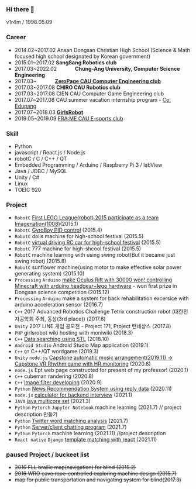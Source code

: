 ### Hi there 👋
v1r4m / 1998.05.09

### Career
- 2014.02~2017.02 Ansan Dongsan Christian High School (Science & Math focused high school designated by Korean government)
- 2015.01~2017.02 **SangSang Robotics club**
- 2017.03~2022.02 &emsp;&emsp;&emsp; **Chung-Ang University, Computer Science Engineering**
- 2017.03~ &emsp;&emsp;&emsp; **[ZeroPage CAU Computer Engineering club](https://zeropage.org)**
- 2017.03~2017.08 **CHIRO CAU Robotics club**
- 2017.03~2017.08 CIEN CAU Computer Game Engineering club
- 2017.07~2017.08 CAU summer vacation internship program - [Co. Edupang](https://edupang.com)
- 2017.07~2018.03 **[GirlsRobot](https://www.facebook.com/GirlsRobot/)**
- 2019.05~2019.09 [FRA:ME CAU E-sports club](https://www.facebook.com/CAUFRAME/)

### Skill
- Python
- javascript / React.js / Node.js
- robotC / C / C++ / QT
- Embedded Programming / Arduino / Raspberry Pi 3 / labView
- Java / JDBC / MySQL
- Unity / C#
- Linux
- TOEIC 920

### Project

- `RobotC` [First LEGO League(robot) 2015 participate as a team Imagenation(1008)](https://github.com/v1r4m/fll2015/blob/main/KRC_Team%20Paper%201008%20Imagination.pdf)(2015.1)
- `RobotC` [GyroBoy PID control](https://youtu.be/yi1JBCeA_nA) (2015.4)
- `RobotC` dolls machine for high-school festival (2015.5)
- `RobotC` [virtual driving RC car for high-school festival](https://github.com/v1r4m/robots_highschool/blob/main/README.md) (2015.5)
- `RobotC` 777 machine for high-shcool festival (2015.5)
- `RobotC` machine learning with using swing robot(But it became just swing robot) (2015.8)
- `RobotC` sunflower machine(using motor to make effective solar power generating system) (2015.10)
- `Processing` `Arduino` [make Oculus Rift with 30000 won! controlling Minecraft with arduino headgear+lego hardware](https://github.com/v1r4m/arduino-oculus) - won first prize in Dongsan science competition (2015.12)
- `Processing` `Arduino` make a system for back rehabilitation excersice with arduino acceleration sensor (2016.7)
- `C++` 2017 Advanced Robotics Challenge Tetrix construction robot (대한전자공학회 주최, 동상(3rd place)) (2017.6) 
- `Unity` 2017 LINE 게임 공모전 - Project 171, Project 런네상스 (2017.8)
- `PHP` girlsrobot wiki hosting with moniwiki (2018.3)
- `C++` [Data searching using STL](https://github.com/v1r4m/STL-test) (2018.10)
- `Android Studio` Android Studio Map application (2019.1)
- `C++` `QT` C++/QT wordgame (2019.3)
- `Unity` `node.js` [Capstone automatic music arrangement(2019.11) -> Capstone VR Rhythm game with HR monitoring](https://github.com/v1r4m/VRfit) (2020.6)
- `node.js` Ept web page constructed for present of my professor! (2020.1)
- `C++` cubeman randering (2020.8)
- `C++` [Image filter developing](https://github.com/v1r4m/DIP) (2020.9)
- `Python` [News Recommendation System using reply data](https://github.com/kevinOriginal/news-recommender) (2020.11)
- `node.js` [calculator for backend interview](https://github.com/v1r4m/cal) (2021.1)
- `JAVA` [java multicore set](https://github.com/v1r4m/goodbye/blob/main/2021.md#20213) (2021.3)
- `Python` `Pytorch` `Jupyter Notebook` machine learning (2021.7) // project description 만들기
- `Python` [Twitter word matching analysis](https://github.com/v1r4m/goodbye/blob/main/2021.md#20216) (2021.7)
- `Python` [Server/client chatting program](https://github.com/v1r4m/goodbye/blob/main/2021.md#20218) (2021.7)
- `Python` `Pytorch` machine learning (2021.11) //project description
- `React native` `Django` [template matching with react](https://www.youtube.com/watch?v=Hj0yWGxVoQQ) (2021.11)

### paused Project / buckeet list

- ~~2016 FLL braille map(navigation) for blind (2015.2)~~
- ~~2016 WRO cave rope-controlled exploring machine design (2015.7)~~
- ~~map for public transportation and navigating system for blind(2017.3)~~
 
<!--![Anurag's github stats](https://github-readme-stats.vercel.app/api?username=v1r4m)-->
